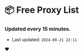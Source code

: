 # :package: Free Proxy List
### Updated every 15 minutes.

- Last updated: `2024-09-21 22:11`

:heart:

